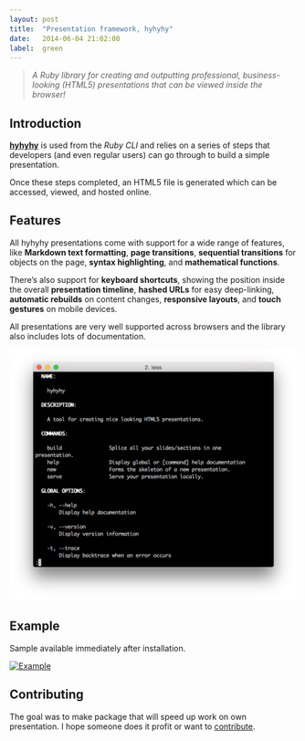```yaml
---
layout: post
title:  "Presentation framework, hyhyhy"
date:   2014-06-04 21:02:00
label:  green
---
```


> _A Ruby library for creating and outputting professional, business-looking (HTML5) presentations that can be viewed inside the browser!_

## Introduction

[__hyhyhy__][hyhyhy-gh] is used from the _Ruby CLI_ and relies on a series of steps that developers (and even regular users) can go through to build a simple presentation.

Once these steps completed, an HTML5 file is generated which can be accessed, viewed, and hosted online.

## Features

All hyhyhy presentations come with support for a wide range of features, like __Markdown text formatting__, __page transitions__, __sequential transitions__ for objects on the page, __syntax highlighting__, and __mathematical functions__.

There’s also support for __keyboard shortcuts__, showing the position inside the overall __presentation timeline__, __hashed URLs__ for easy deep-linking, __automatic rebuilds__ on content changes, __responsive layouts__, and __touch gestures__ on mobile devices.

All presentations are very well supported across browsers and the library also includes lots of documentation.

![hyhyhy](/assets/images/prints/Screenshot%202014-12-14%2021.40.38.png)

## Example

Sample available immediately after installation.

<a href="http://maciejczyzewski.me/hyhyhy/"><img src="/assets/images/prints/Screenshot 2015-01-15 20.55.50
.png" alt="Example" /></a>

## Contributing

The goal was to make package that will speed up work on own presentation. I hope someone does it profit or want to [contribute][hyhyhy-gh].

[hyhyhy-gh]: https://github.com/maciejczyzewski/hyhyhy